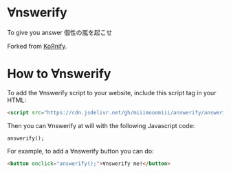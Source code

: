 # ∀nswerify

To give you answer
個性の嵐を起こせ

Forked from [KoЯnify](https://github.com/dvdhllbrg/kornify).

# How to ∀nswerify

To add the ∀nswerify script to your website, include this script tag in your HTML:
~~~html
<script src="https://cdn.jsdelivr.net/gh/miiimooomiii/answerify/answerify.js"></script>
~~~

Then you can ∀nswerify at will with the following Javascript code:

`answerify();`

For example, to add a ∀nswerify button you can do:

~~~html
<button onclick="answerify();">∀nswerify me!</button>
~~~
